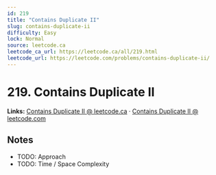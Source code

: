 ```yaml
--- 
id: 219
title: "Contains Duplicate II"
slug: contains-duplicate-ii
difficulty: Easy
lock: Normal
source: leetcode.ca
leetcode_ca_url: https://leetcode.ca/all/219.html
leetcode_url: https://leetcode.com/problems/contains-duplicate-ii/
---
```


# 219. Contains Duplicate II

**Links:** [Contains Duplicate II @ leetcode.ca](https://leetcode.ca/all/219.html) · [Contains Duplicate II @ leetcode.com](https://leetcode.com/problems/contains-duplicate-ii/)

## Notes
- TODO: Approach
- TODO: Time / Space Complexity
